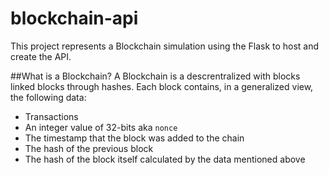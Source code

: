 # blockchain-api
This project represents a Blockchain simulation using the Flask to host and create the API.

##What is a Blockchain?
A Blockchain is a descrentralized with blocks linked blocks through hashes. 
Each block contains, in a generalized view, the following data:
* Transactions
* An integer value of 32-bits aka `nonce`
* The timestamp that the block was added to the chain
* The hash of the previous block
* The hash of the block itself calculated by the data mentioned above


